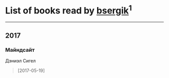 # List of books read by [bsergik](https://plus.google.com/108664297870274640182)<sup>1</sup>
---

## 2017

### Майндсайт
Дэниэл Сигел
> [2017-05-19] 



